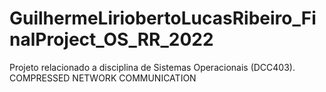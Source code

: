 # GuilhermeLiriobertoLucasRibeiro_FinalProject_OS_RR_2022
Projeto relacionado a disciplina de Sistemas Operacionais (DCC403). COMPRESSED NETWORK COMMUNICATION

